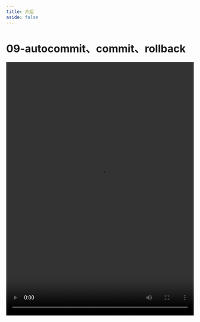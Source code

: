 ```yaml
---
title: 介绍
aside: false
---
```


# 09-autocommit、commit、rollback

<video autoplay src="http://qn.chinavanes.com/mysql/09-mysql%E7%9A%84autocommit%E3%80%81commit%E3%80%81rollback.mp4" controls controlsList="nodownload" width="100%" height="680"/>

MySQL 中的事务处理机制由 autocommit、COMMIT 和 ROLLBACK 三个关键概念组成，它们控制着数据更改的持久化方式。

autocommit：默认情况下，MySQL 处于 autocommit 模式，这意味着每条 SQL 语句执行后都会立即自动提交，无法回滚。关闭 autocommit 后，需显式提交(COMMIT)或回滚(ROLLBACK)事务。

COMMIT：显式提交事务，确认并保存自上次提交或回滚以来的所有更改。在 autocommit 关闭时使用。

ROLLBACK：撤销事务中的所有更改，回到事务开始的状态。常用于错误处理，以恢复数据到事务开始前的状态。

事务控制：通过 START TRANSACTION 显式开始一个事务，然后执行一系列操作，最后根据情况决定提交或回滚，这对于确保数据一致性非常重要。
